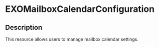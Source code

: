 
# EXOMailboxCalendarConfiguration

## Description

This resource allows users to manage mailbox calendar settings. 

